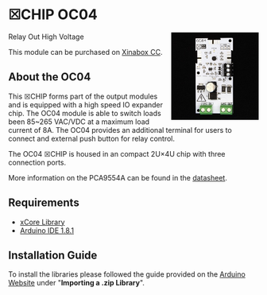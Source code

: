# ☒CHIP OC04
<img src="extras/OC04 V0.5.0.JPG" width="35%" height="auto" align="right">
Relay Out High Voltage

This module can be purchased on [Xinabox CC](https://xinabox.cc/products/OC04/).

## About the OC04
This ☒CHIP forms part of the output modules and is equipped with a high speed IO expander chip. The OC04 module is able to switch loads been 85~265 VAC/VDC at a maximum load current of 8A. The OC04 provides an additional terminal for users to connect and external push button for relay control.

The OC04 ☒CHIP is housed in an compact 2U×4U chip with three connection ports.

More information on the PCA9554A can be found in the [datasheet](http://www.ti.com/lit/ds/symlink/pca9554a.pdf).

## Requirements
  - [xCore Library](https://github.com/xinabox/xCore)
  - [Arduino IDE 1.8.1](https://www.arduino.cc/en/main/software)

## Installation Guide
To install the libraries please followed the guide provided on the [Arduino Website](https://www.arduino.cc/en/Guide/Libraries) under "**Importing a .zip Library**".
